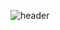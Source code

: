 ![header](https://capsule-render.vercel.app/api?type=waving&reversal=true&color=10:1d6fec,90:06bff0)

